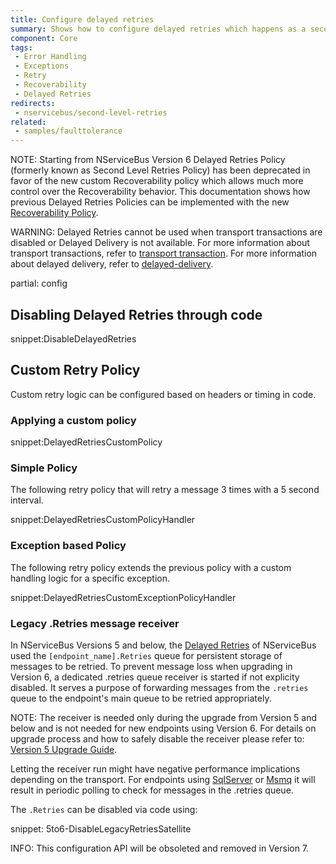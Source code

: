 ```yaml
---
title: Configure delayed retries
summary: Shows how to configure delayed retries which happens as a second stage of recoverability.
component: Core
tags:
 - Error Handling
 - Exceptions
 - Retry
 - Recoverability
 - Delayed Retries
redirects:
 - nservicebus/second-level-retries
related:
 - samples/faulttolerance
---
```


NOTE: Starting from NServiceBus Version 6 Delayed Retries Policy (formerly known as Second Level Retries Policy) has been deprecated in favor of the new custom Recoverability policy which allows much more control over the Recoverability behavior. This documentation shows how previous Delayed Retries Policies can be implemented with the new [Recoverability Policy](/nservicebus/recoverability/custom-recoverability-policy.md).

WARNING: Delayed Retries cannot be used when transport transactions are disabled or Delayed Delivery is not available. For more information about transport transactions, refer to [transport transaction](/nservicebus/transports/transactions.md). For more information about delayed delivery, refer to [delayed-delivery](/nservicebus/messaging/delayed-delivery.md#caveats).

partial: config


## Disabling Delayed Retries through code

snippet:DisableDelayedRetries


## Custom Retry Policy

Custom retry logic can be configured based on headers or timing in code.


### Applying a custom policy

snippet:DelayedRetriesCustomPolicy


### Simple Policy

The following retry policy that will retry a message 3 times with a 5 second interval.

snippet:DelayedRetriesCustomPolicyHandler


### Exception based Policy

The following retry policy extends the previous policy with a custom handling logic for a specific exception.

snippet:DelayedRetriesCustomExceptionPolicyHandler

### Legacy .Retries message receiver

In NServiceBus Versions 5 and below, the [Delayed Retries](/nservicebus/recoverability/#delayed-retries) of NServiceBus used the `[endpoint_name].Retries` queue for persistent storage of messages to be retried. To prevent message loss when upgrading in Version 6, a dedicated .retries queue receiver is started if not explicity disabled. It serves a purpose of forwarding messages from the `.retries` queue to the endpoint's main queue to be retried appropriately. 

NOTE: The receiver is needed only during the upgrade from Version 5 and below and is not needed for new endpoints using Version 6. For details on upgrade process and how to safely disable the receiver please refer to: [Version 5 Upgrade Guide](/nservicebus/upgrades/5to6-recoverability#legacy-.retries-queue).  

Letting the receiver run might have negative performance implications depending on the transport. For endpoints using [SqlServer](/nservicebus/sqlserver) or [Msmq](/nservicebus/msmq) it will result in periodic polling to check for messages in the .retries queue.  

The `.Retries` can be disabled via code using:

snippet: 5to6-DisableLegacyRetriesSatellite 

INFO: This configuration API will be obsoleted and removed in Version 7.

